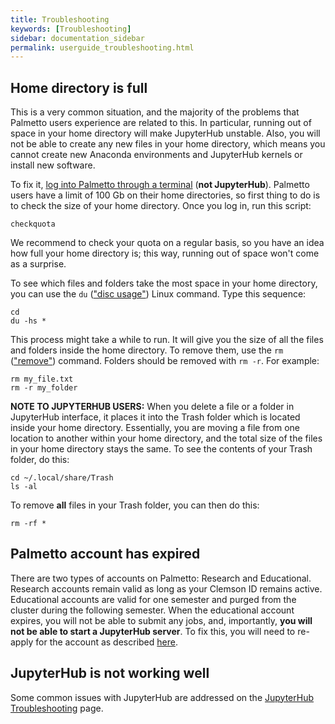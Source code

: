 ```yaml
---
title: Troubleshooting
keywords: [Troubleshooting]
sidebar: documentation_sidebar
permalink: userguide_troubleshooting.html
---
```


## Home directory is full

This is a very common situation, and the majority of the problems that Palmetto users experience are related to this. In particular, running out of space in your home directory will make JupyterHub unstable. Also, you will not be able to create any new files in your home directory, which means you cannot create new Anaconda environments and JupyterHub kernels or install new software.

To fix it, [log into Palmetto through a terminal](userguide_basic_usage.html) (**not JupyterHub**). Palmetto users have a limit of 100 Gb on their home directories, so first thing to do is to check the size of your home directory. Once you log in, run this script:
~~~
checkquota
~~~  
We recommend to check your quota on a regular basis, so you have an idea how full your home directory is; this way, running out of space won't come as a surprise.

To see which files and folders take the most space in your home directory, you can use the `du` (["disc usage"](http://www.linfo.org/du.html)) Linux command. Type this sequence:
~~~
cd
du -hs *
~~~
This process might take a while to run. It will give you the size of all the files and folders inside the home directory. To remove them, use the `rm` (["remove"](http://www.linfo.org/rm.html)) command. Folders should be removed with `rm -r`. For example:
~~~
rm my_file.txt
rm -r my_folder
~~~

**NOTE TO JUPYTERHUB USERS:** When you delete a file or a folder in JupyterHub interface, it places it into the Trash folder which is located inside your home directory. Essentially, you are moving a file from one location to another within your home directory, and the total size of the files in your home directory stays the same. To see the contents of your Trash folder, do this:
~~~
cd ~/.local/share/Trash
ls -al
~~~
To remove **all** files in your Trash folder, you can then do this:
~~~
rm -rf *
~~~

## Palmetto account has expired
There are two types of accounts on Palmetto: Research and Educational. Research accounts remain valid as long as your Clemson ID remains active. Educational accounts are valid for one semester and purged from the cluster during the following semester. When the educational account expires, you will not be able to submit any jobs, and, importantly, **you will not be able to start a JupyterHub server**. To fix this, you will need to re-apply for the account as described [here](index.html#obtaining-an-account).

## JupyterHub is not working well
Some common issues with JupyterHub are addressed on the [JupyterHub Troubleshooting](jupyterhub_troubleshooting.html) page.
